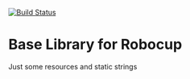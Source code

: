 [![Build Status](https://travis-ci.org/mkilchhofer/robocup-base.svg?branch=master)](https://travis-ci.org/mkilchhofer/robocup-base)
# Base Library for Robocup
Just some resources and static strings
